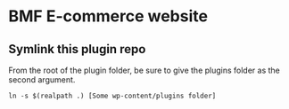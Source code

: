 # BMF E-commerce website

## Symlink this plugin repo

From the root of the plugin folder, be sure to give the plugins folder as the second argument.
```
ln -s $(realpath .) [Some wp-content/plugins folder]
```